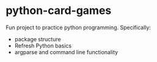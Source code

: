 # python-card-games
Fun project to practice python programming. Specifically:

- package structure
- Refresh Python basics
- argparse and command line functionality
